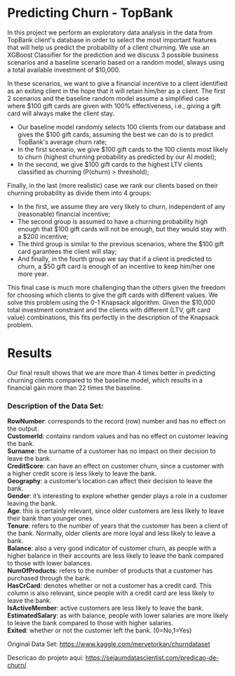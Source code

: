# Predicting Churn - TopBank

In this project we perform an exploratory data analysis in the data from TopBank client's database in order to select the most important features that will help us predict the probability of a client churning.
We use an XGBoost Classifier for the prediction and we discuss 3 possible business scenarios and a baseline scenario based on a random model, always using a total available investment of $10,000. 

In these scenarios, we want to give a financial incentive to a client identified as an exiting client in the hope that it will retain him/her as a client. The first 2 scenarios and the baseline random model assume a simplified case where $100 gift cards are given with 100% effectiveness, i.e., giving a gift card will always make the client stay.

- Our baseline model randomly selects 100 clients from our database and gives the $100 gift cards, assuming the best we can do is to predict TopBank's average churn rate;
- In the first scenario, we give $100 gift cards to the 100 clients most likely to churn (highest churning probability as predicted by our AI model);
- In the second, we give $100 gift cards to the highest LTV clients classified as churning (P(churn) > threshold);


Finally, in the last (more realistic) case we rank our clients based on their churning probability as divide them into 4 groups:
- In the first, we assume they are very likely to churn, independent of any (reasonable) financial incentive;
- The second group is assumed to have a churning probability high enough that $100 gift cards will not be enough, but they would stay with a $200 incentive;
- The third group is similar to the previous scenarios, where the $100 gift card garantees the client will stay;
- And finally, in the fourth group we say that if a client is predicted to churn, a $50 gift card is enough of an incentive to keep him/her one more year.

This final case is much more challenging than the others given the freedom for choosing which clients to give the gift cards with different values.
We solve this problem using the 0-1 Knapsack algorithm. Given the $10,000 total investment constraint and the clients with different (LTV, gift card value) combinations, this fits perfectly in the description of the Knapsack problem.

# Results

Our final result shows that we are more than 4 times better in predicting churning clients compared to the baseline model, which results in a financial gain more than 22 times the baseline.

### Description of the Data Set:
**RowNumber**: corresponds to the record (row) number and has no effect on the output.  
**CustomerId**: contains random values and has no effect on customer leaving the bank.  
**Surname**: the surname of a customer has no impact on their decision to leave the bank.  
**CreditScore**: can have an effect on customer churn, since a customer with a higher credit score is less likely to leave the bank.  
**Geography**: a customer’s location can affect their decision to leave the bank.  
**Gender**: it’s interesting to explore whether gender plays a role in a customer leaving the bank.  
**Age**: this is certainly relevant, since older customers are less likely to leave their bank than younger ones.  
**Tenure**: refers to the number of years that the customer has been a client of the bank. Normally, older clients are more loyal and less likely to leave a bank.  
**Balance**: also a very good indicator of customer churn, as people with a higher balance in their accounts are less likely to leave the bank compared to those with lower balances.  
**NumOfProducts**: refers to the number of products that a customer has purchased through the bank.  
**HasCrCard**: denotes whether or not a customer has a credit card. This column is also relevant, since people with a credit card are less likely to leave the bank.  
**IsActiveMember**: active customers are less likely to leave the bank.  
**EstimatedSalary**: as with balance, people with lower salaries are more likely to leave the bank compared to those with higher salaries.  
**Exited**: whether or not the customer left the bank. (0=No,1=Yes)

Original Data Set:
https://www.kaggle.com/mervetorkan/churndataset

Descricao do projeto aqui:
https://sejaumdatascientist.com/predicao-de-churn/